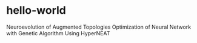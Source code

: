 # hello-world
Neuroevolution of Augmented Topologies
Optimization of Neural Network with Genetic Algorithm
Using HyperNEAT
